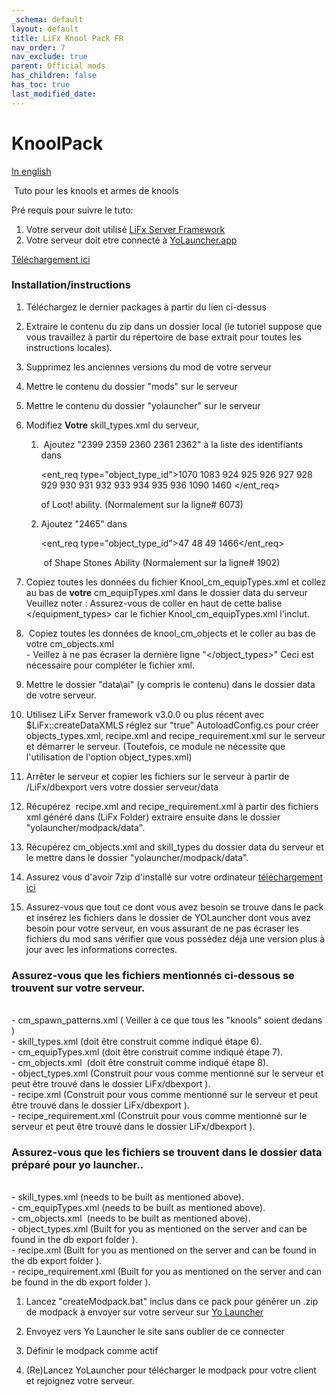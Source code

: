 ```yaml
---
_schema: default
layout: default
title: LiFx Knool Pack FR
nav_order: 7
nav_exclude: true
parent: Official mods
has_children: false
has_toc: true
last_modified_date:
---
```

# KnoolPack

[In english](/mods/lifx-knools-weapons)

&nbsp;Tuto pour les knools et armes de knools&nbsp;

Pré requis pour suivre le tuto:

1. Votre serveur doit utilisé [LiFx Server Framework](/Docs/server-framework)
2. Votre serveur doit etre connecté à [YoLauncher.app](https://YoLauncher.app)

[Téléchargement ici](https://github.com/LiF-x/Knool-Pack/releases/latest)

### Installation/instructions&nbsp;

1. Téléchargez le dernier packages à partir du lien ci-dessus

2. Extraire le contenu du zip dans un dossier local (le tutoriel suppose que vous travaillez à partir du répertoire de base extrait pour toutes les instructions locales).

3. Supprimez les anciennes versions du mod de votre serveur

4. Mettre le contenu du dossier "mods" sur le serveur

5. Mettre le contenu du dossier "yolauncher" sur le serveur

6. Modifiez **Votre** skill\_types.xml du serveur,

   1. &nbsp;Ajoutez "2399 2359 2360 2361 2362" à la liste des identifiants dans&nbsp;

      &lt;ent\_req type="object\_type\_id"&gt;1070 1083 924 925 926 927 928 929 930 931 932 933 934 935 936 1090 1460 &lt;/ent\_req&gt;

      of Loot! ability. (Normalement sur la ligne# 6073)

   2. Ajoutez "2465" dans&nbsp;

      &lt;ent\_req type="object\_type\_id"&gt;47 48 49 1466&lt;/ent\_req&gt;

      &nbsp;of Shape Stones Ability (Normalement sur la ligne# 1902)

7. Copiez toutes les données du fichier Knool\_cm\_equipTypes.xml et collez au bas de **votre** cm\_equipTypes.xml dans le dossier data du serveur&nbsp; Veuillez noter : Assurez-vous de coller en haut de cette balise &lt;/equipment\_types&gt; car le fichier Knool\_cm\_equipTypes.xml l'inclut.

8. &nbsp;Copiez toutes les données de knool\_cm\_objects et le coller au bas de votre cm\_objects.xml<br>\- Veillez à ne pas écraser la dernière ligne "&lt;/object\_types&gt;" Ceci est nécessaire pour compléter le fichier xml.

9. Mettre le dossier "data\\ai" (y compris le contenu) dans le dossier data de votre serveur.

10. Utilisez LiFx Server framework v3.0.0 ou plus récent avec $LiFx::createDataXMLS réglez sur "true" AutoloadConfig.cs pour créer objects\_types.xml, recipe.xml and recipe\_requirement.xml sur le serveur et démarrer le serveur. (Toutefois, ce module ne nécessite que l'utilisation de l'option object\_types.xml)

11. Arrêter le serveur et copier les fichiers sur le serveur à partir de /LiFx/dbexport vers votre dossier serveur/data

12. Récupérez &nbsp;recipe.xml and recipe\_requirement.xml à partir des fichiers xml généré dans (LiFx Folder) extraire ensuite dans le dossier "yolauncher/modpack/data".

13. Récupérez cm\_objects.xml and skill\_types du dossier data du serveur et le mettre dans le dossier "yolauncher/modpack/data".

14. Assurez vous d'avoir 7zip d'installé sur votre ordinateur [téléchargement ici](https://7zip.dev/en/download/)

15. Assurez-vous que tout ce dont vous avez besoin se trouve dans le pack et insérez les fichiers dans le dossier de YOLauncher dont vous avez besoin pour votre serveur, en vous assurant de ne pas écraser les fichiers du mod sans vérifier que vous possédez déjà une version plus à jour avec les informations correctes.

### Assurez-vous que les fichiers mentionnés ci-dessous se trouvent sur votre serveur.&nbsp;

<br>\- cm\_spawn\_patterns.xml ( Veiller à ce que tous les "knools" soient dedans )<br>\- skill\_types.xml (doit être construit comme indiqué étape 6).<br>\- cm\_equipTypes.xml (doit être construit comme indiqué étape 7).<br>\- cm\_objects.xml &nbsp;(doit être construit comme indiqué étape 8).<br>\- object\_types.xml (Construit pour vous comme mentionné sur le serveur et peut être trouvé dans le dossier LiFx/dbexport ).<br>\- recipe.xml (Construit pour vous comme mentionné sur le serveur et peut être trouvé dans le dossier LiFx/dbexport ).<br>\- recipe\_requirement.xml (Construit pour vous comme mentionné sur le serveur et peut être trouvé dans le dossier LiFx/dbexport ).​​​

### Assurez-vous que les fichiers se trouvent dans le dossier data préparé pour yo launcher..&nbsp;

<br>\- skill\_types.xml (needs to be built as mentioned above).<br>\- cm\_equipTypes.xml (needs to be built as mentioned above).<br>\- cm\_objects.xml &nbsp;(needs to be built as mentioned above).<br>\- object\_types.xml (Built for you as mentioned on the server and can be found in the db export folder ).<br>\- recipe.xml (Built for you as mentioned on the server and can be found in the db export folder ).<br>\- recipe\_requirement.xml (Built for you as mentioned on the server and can be found in the db export folder ).​​​

1. Lancez "createModpack.bat" inclus dans ce pack pour générer un .zip de modpack à envoyer sur votre serveur sur&nbsp;[Yo Launcher](https://www.yolauncher.app/)&nbsp;

2. Envoyez vers Yo Launcher le site sans oublier de ce connecter&nbsp;

3. Définir le modpack comme actif

4. (Re)Lancez YoLauncher pour télécharger le modpack pour votre client et rejoignez votre serveur.